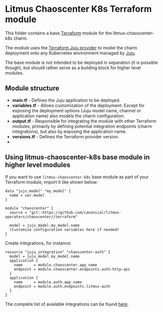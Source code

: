 # Litmus Chaoscenter K8s Terraform module

This folder contains a base [Terraform][Terraform] module for the litmus-chaoscenter-k8s charm.

The module uses the [Terraform Juju provider][Terraform Juju provider] to model the charm
deployment onto any Kubernetes environment managed by [Juju][Juju].

The base module is not intended to be deployed in separation (it is possible though), but should
rather serve as a building block for higher level modules.

## Module structure

- **main.tf** - Defines the Juju application to be deployed.
- **variables.tf** - Allows customization of the deployment. Except for exposing the deployment
  options (Juju model name, channel or application name) also models the charm configuration.
- **output.tf** - Responsible for integrating the module with other Terraform modules, primarily
  by defining potential integration endpoints (charm integrations), but also by exposing
  the application name.
- **versions.tf** - Defines the Terraform provider version.
- 
## Using litmus-chaoscenter-k8s base module in higher level modules

If you want to use `litmus-chaoscenter-k8s` base module as part of your Terraform module, import it
like shown below:

```text
data "juju_model" "my_model" {
  name = var.model
}

module "chaoscenter" {
  source = "git::https://github.com/canonical/litmus-operators/chaoscenter//terraform"
  
  model = juju_model.my_model.name
  (Customize configuration variables here if needed)
}
```

Create integrations, for instance:

```text
resource "juju_integration" "chaoscenter-auth" {
  model = juju_model.my_model.name
  application {
    name     = module.chaoscenter.app_name
    endpoint = module.chaoscenter.endpoints.auth-http-api
  }
  application {
    name     = module.auth.app_name
    endpoint = module.auth.endpoints.litmus-auth
  }
}
```

The complete list of available integrations can be found [here][chaoscenter-integrations].

[Terraform]: https://www.terraform.io/
[Terraform Juju provider]: https://registry.terraform.io/providers/juju/juju/latest
[Juju]: https://juju.is
[chaoscenter-integrations]: https://charmhub.io/litmus-chaoscenter-k8s/integrations
